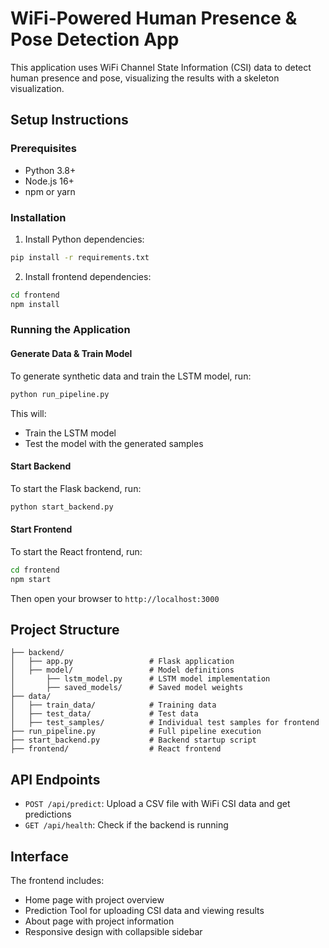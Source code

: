 
# WiFi-Powered Human Presence & Pose Detection App

This application uses WiFi Channel State Information (CSI) data to detect human presence and pose, visualizing the results with a skeleton visualization.

## Setup Instructions

### Prerequisites
- Python 3.8+
- Node.js 16+
- npm or yarn

### Installation

1. Install Python dependencies:
```bash
pip install -r requirements.txt
```

2. Install frontend dependencies:
```bash
cd frontend
npm install
```

### Running the Application

#### Generate Data & Train Model
To generate synthetic data and train the LSTM model, run:
```bash
python run_pipeline.py
```

This will:
- Train the LSTM model
- Test the model with the generated samples

#### Start Backend
To start the Flask backend, run:
```bash
python start_backend.py
```

#### Start Frontend
To start the React frontend, run:
```bash
cd frontend
npm start
```

Then open your browser to `http://localhost:3000`

## Project Structure

```
├── backend/
│   ├── app.py                 # Flask application
│   ├── model/                 # Model definitions
│       ├── lstm_model.py      # LSTM model implementation
│       ├── saved_models/      # Saved model weights
├── data/
│   ├── train_data/            # Training data
│   ├── test_data/             # Test data
│   ├── test_samples/          # Individual test samples for frontend
├── run_pipeline.py            # Full pipeline execution
├── start_backend.py           # Backend startup script
├── frontend/                  # React frontend
```

## API Endpoints

- `POST /api/predict`: Upload a CSV file with WiFi CSI data and get predictions
- `GET /api/health`: Check if the backend is running

## Interface

The frontend includes:
- Home page with project overview
- Prediction Tool for uploading CSI data and viewing results
- About page with project information
- Responsive design with collapsible sidebar
